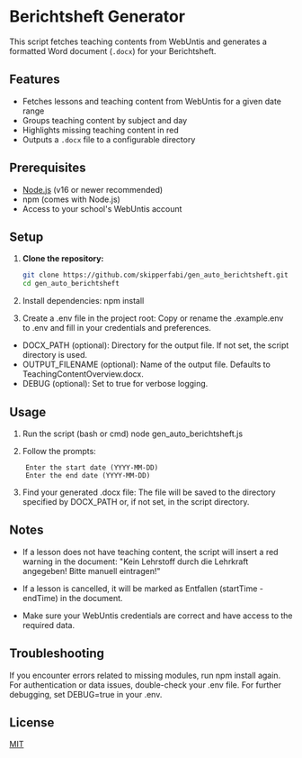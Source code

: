 # Berichtsheft Generator

This script fetches teaching contents from WebUntis and generates a formatted Word document (`.docx`) for your Berichtsheft.

## Features

- Fetches lessons and teaching content from WebUntis for a given date range
- Groups teaching content by subject and day
- Highlights missing teaching content in red
- Outputs a `.docx` file to a configurable directory

## Prerequisites

- [Node.js](https://nodejs.org/) (v16 or newer recommended)
- npm (comes with Node.js)
- Access to your school's WebUntis account

## Setup

1. **Clone the repository:**
   ```bash
   git clone https://github.com/skipperfabi/gen_auto_berichtsheft.git
   cd gen_auto_berichtsheft
   ```

2. Install dependencies:
npm install

3. Create a .env file in the project root:
Copy or rename the .example.env to .env and fill in your credentials and preferences.

- DOCX_PATH (optional): Directory for the output file. If not set, the script directory is used.
- OUTPUT_FILENAME (optional): Name of the output file. Defaults to TeachingContentOverview.docx.
- DEBUG (optional): Set to true for verbose logging.

## Usage
1. Run the script (bash or cmd)
node gen_auto_berichtsheft.js

2. Follow the prompts:
```javscript
    Enter the start date (YYYY-MM-DD)
    Enter the end date (YYYY-MM-DD)
```

3. Find your generated .docx file:
The file will be saved to the directory specified by DOCX_PATH or, if not set, in the script directory.

## Notes
- If a lesson does not have teaching content, the script will insert a red warning in the document: "Kein Lehrstoff durch die Lehrkraft angegeben! Bitte manuell eintragen!"

- If a lesson is cancelled, it will be marked as Entfallen (startTime - endTime) in the document.

- Make sure your WebUntis credentials are correct and have access to the required data.

## Troubleshooting
If you encounter errors related to missing modules, run npm install again.
For authentication or data issues, double-check your .env file.
For further debugging, set DEBUG=true in your .env.

## License
[MIT](https://choosealicense.com/licenses/mit/)